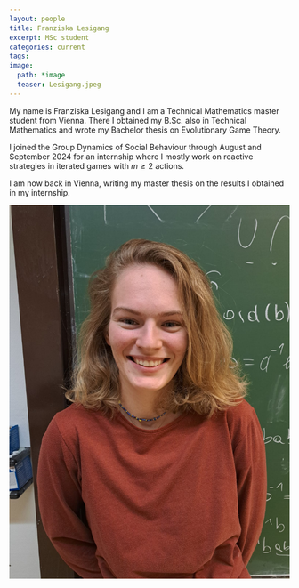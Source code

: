 ```yaml
---
layout: people
title: Franziska Lesigang
excerpt: MSc student
categories: current
tags:
image:
  path: *image
  teaser: Lesigang.jpeg
---
```


My name is Franziska Lesigang and I am a Technical Mathematics master student from Vienna. There I obtained my B.Sc. also in Technical Mathematics and wrote my Bachelor thesis on Evolutionary Game Theory.

I joined the Group Dynamics of Social Behaviour through August and September 2024 for an internship where I mostly work on reactive strategies in iterated games with $m\geq 2$ actions.

I am now back in Vienna, writing my master thesis on the results I obtained in my internship.

<div id="socialMedia" style="text-align:center">
    <a href="lesigang@evolbio.mpg.de" title="Email"><i style="font-size:24px" class="fa fa-envelope"></i></a>
    <a href="www.linkedin.com/in/franziska-lesigang-28a057323" title="LinkedIn"><i style="font-size:24px" class="fa fa-linkedin"></i></a>
</div>

<img src="../../images/Lesigang.jpeg" class="center">